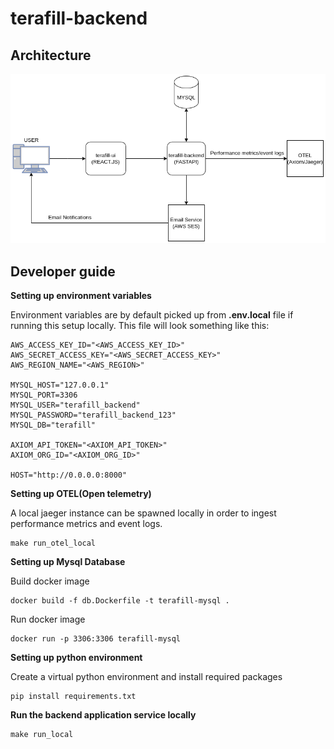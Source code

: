 # terafill-backend

## Architecture

<img src="docs/terafill-arch.drawio.png">



## Developer guide



**Setting up environment variables**

Environment variables are by default picked up from **.env.local** file if running this setup locally. This file will look something like this:

```shell
AWS_ACCESS_KEY_ID="<AWS_ACCESS_KEY_ID>"
AWS_SECRET_ACCESS_KEY="<AWS_SECRET_ACCESS_KEY>"
AWS_REGION_NAME="<AWS_REGION>"

MYSQL_HOST="127.0.0.1"
MYSQL_PORT=3306
MYSQL_USER="terafill_backend"
MYSQL_PASSWORD="terafill_backend_123"
MYSQL_DB="terafill"

AXIOM_API_TOKEN="<AXIOM_API_TOKEN>"
AXIOM_ORG_ID="<AXIOM_ORG_ID>"

HOST="http://0.0.0.0:8000"
```





**Setting up OTEL(Open telemetry)**

A local jaeger instance can be spawned locally in order to ingest performance metrics and event logs.

```shell
make run_otel_local
```



**Setting up Mysql Database**

Build docker image

```shell
docker build -f db.Dockerfile -t terafill-mysql .
```

Run docker image 

```shell
docker run -p 3306:3306 terafill-mysql
```



**Setting up python environment**

Create a virtual python environment and install required packages

```
pip install requirements.txt
```



**Run the backend application service locally**

``` 
make run_local
```



 



